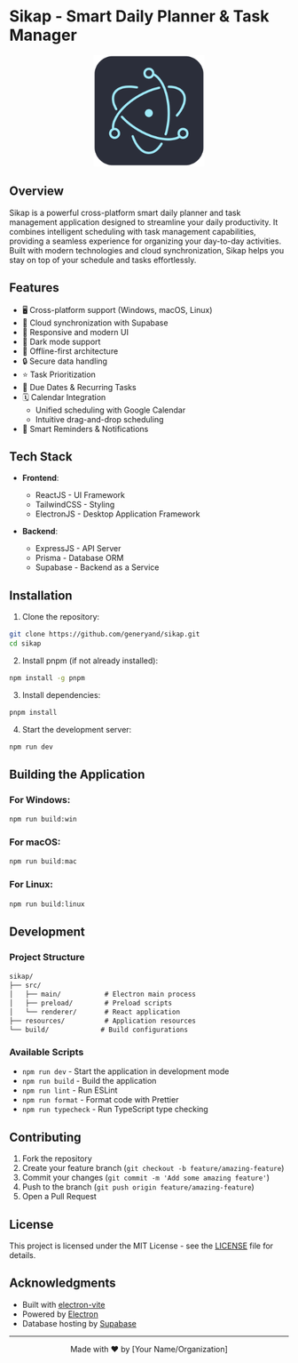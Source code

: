 # Sikap - Smart Daily Planner & Task Manager

<div align="center">
  <img src="resources/icon.png" alt="Sikap Logo" width="200"/>
</div>

## Overview

Sikap is a powerful cross-platform smart daily planner and task management application designed to streamline your daily productivity. It combines intelligent scheduling with task management capabilities, providing a seamless experience for organizing your day-to-day activities. Built with modern technologies and cloud synchronization, Sikap helps you stay on top of your schedule and tasks effortlessly.

## Features

- 🖥️ Cross-platform support (Windows, macOS, Linux)
- 🔄 Cloud synchronization with Supabase
- 📱 Responsive and modern UI
- 🌙 Dark mode support
- 🚀 Offline-first architecture
- 🔒 Secure data handling
- ⭐ Task Prioritization
- 📅 Due Dates & Recurring Tasks
- 🗓️ Calendar Integration
  - Unified scheduling with Google Calendar
  - Intuitive drag-and-drop scheduling
- 🔔 Smart Reminders & Notifications

## Tech Stack

- **Frontend**:
  - ReactJS - UI Framework
  - TailwindCSS - Styling
  - ElectronJS - Desktop Application Framework

- **Backend**:
  - ExpressJS - API Server
  - Prisma - Database ORM
  - Supabase - Backend as a Service

## Installation

1. Clone the repository:
```bash
git clone https://github.com/generyand/sikap.git
cd sikap
```

2. Install pnpm (if not already installed):
```bash
npm install -g pnpm
```

3. Install dependencies:
```bash
pnpm install
```

4. Start the development server:
```bash
npm run dev
```

## Building the Application

### For Windows:
```bash
npm run build:win
```

### For macOS:
```bash
npm run build:mac
```

### For Linux:
```bash
npm run build:linux
```

## Development

### Project Structure
```
sikap/
├── src/
│   ├── main/           # Electron main process
│   ├── preload/        # Preload scripts
│   └── renderer/       # React application
├── resources/          # Application resources
└── build/             # Build configurations
```

### Available Scripts

- `npm run dev` - Start the application in development mode
- `npm run build` - Build the application
- `npm run lint` - Run ESLint
- `npm run format` - Format code with Prettier
- `npm run typecheck` - Run TypeScript type checking

## Contributing

1. Fork the repository
2. Create your feature branch (`git checkout -b feature/amazing-feature`)
3. Commit your changes (`git commit -m 'Add some amazing feature'`)
4. Push to the branch (`git push origin feature/amazing-feature`)
5. Open a Pull Request

## License

This project is licensed under the MIT License - see the [LICENSE](LICENSE) file for details.

## Acknowledgments

- Built with [electron-vite](https://electron-vite.org/)
- Powered by [Electron](https://www.electronjs.org/)
- Database hosting by [Supabase](https://supabase.com/)

---

<div align="center">
  Made with ❤️ by [Your Name/Organization]
</div>
